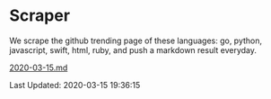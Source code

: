 # Scraper

We scrape the github trending page of these languages: go, python, javascript, swift, html, ruby, and push a markdown result everyday.

[2020-03-15.md](https://github.com/henson/Scraper/blob/master/2020-03-15.md)

Last Updated: 2020-03-15 19:36:15